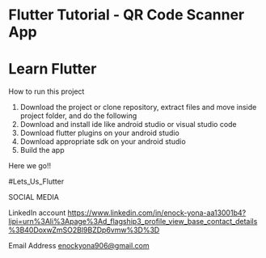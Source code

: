 # Flutter Tutorial - QR Code Scanner App
# Learn Flutter

How to run this project
1. Download the project or clone repository, extract files and move inside project folder, and do the following
2. Download and install  ide like android studio or visual studio code
3. Download flutter plugins on your android studio
4. Download appropriate sdk on your android studio
5. Build the app

Here we go!!

#Lets_Us_Flutter

SOCIAL MEDIA
 
 LinkedIn account https://www.linkedin.com/in/enock-yona-aa13001b4?lipi=urn%3Ali%3Apage%3Ad_flagship3_profile_view_base_contact_details%3B40DoxwZmSO2Bl9BZDp6vmw%3D%3D
 
 Email Address enockyona906@gmail.com
